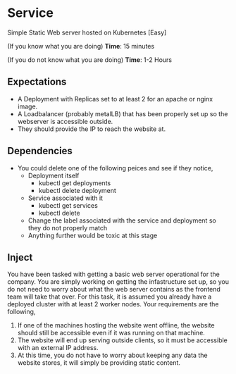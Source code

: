 # Service
Simple Static Web server hosted on Kubernetes [Easy]

(If you know what you are doing)
**Time**: 15 minutes

(If you do not know what you are doing)
**Time**: 1-2 Hours

## Expectations 

- A Deployment with Replicas set to at least 2 for an apache or nginx image.
- A Loadbalancer (probably metalLB) that has been properly set up so the webserver is accessible outside.
- They should provide the IP to reach the website at.

## Dependencies

- You could delete one of the following peices and see if they notice,
  - Deployment itself
    - kubectl get deployments
    - kubectl delete deployment
  - Service associated with it
    - kubectl get services
    - kubectl delete <service>
  - Change the label associated with the service and deployment so they do not properly match
  - Anything further would be toxic at this stage

## Inject

You have been tasked with getting a basic web server operational for the company. You are simply working on getting the infastructure set up, so you do not need to worry about what the web server contains as the frontend team will take that over. For this task, it is assumed you already have a deployed cluster with at least 2 worker nodes. Your requirements are the following,

1. If one of the machines hosting the website went offline, the website should still be accessible even if it was running on that machine.
2. The website will end up serving outside clients, so it must be accessible with an external IP address.
3. At this time, you do not have to worry about keeping any data the website stores, it will simply be providing static content.